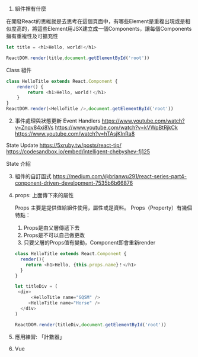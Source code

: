 1. 組件裡有什麼

在開發React的思維就是去思考在這個頁面中，有哪些Element是重複出現或是相似度高的，將這些Element用JSX建立成一個Components，讓每個Components擁有重複性及可擴充性

````javascript
let title = <h1>Hello, world!</h1>

ReactDOM.render(title,document.getElementById('root'))
````

Class 組件

```` javascript
class HelloTitle extends React.Component {
    render() {
        return <h1>Hello, world！</h1>
    }
}
ReactDOM.render(<HelloTitle />,document.getElementById('root'))
````

2. 事件處理與狀態更新
Event Handlers
https://www.youtube.com/watch?v=Znqv84xi8Vs
https://www.youtube.com/watch?v=kVWpBtRjkCk
https://www.youtube.com/watch?v=hTAsjKInRa8

State Update
https://5xruby.tw/posts/react-tip/
https://codesandbox.io/embed/intelligent-chebyshev-fj125

State 介紹

3. 組件的自訂函式
https://medium.com/@brianwu291/react-series-part4-conponent-driven-development-7535b6b66876

4. props: 上面傳下來的屬性

   Props 主要是提供值給組件使用，屬性或是資料。
   Props（Property）有幾個特點：
   1. Props是由父層傳遞下去
   2. Props是不可以自己做更改
   3. 只要父層的Props值有變動，Component即會重新render

   ````javascript
   class HelloTitle extends React.Component {
     render(){
       return <h1>Hello, {this.props.name}！</h1>
     }
   }

   let titleDiv = (
   	<div>
     	 <HelloTitle name="GQSM" />
        <HelloTitle name="Horse" />
     </div>
   )

   ReactDOM.render(titleDiv,document.getElementById('root'))
   ````

5. 應用練習: 「計數器」

6. Vue
